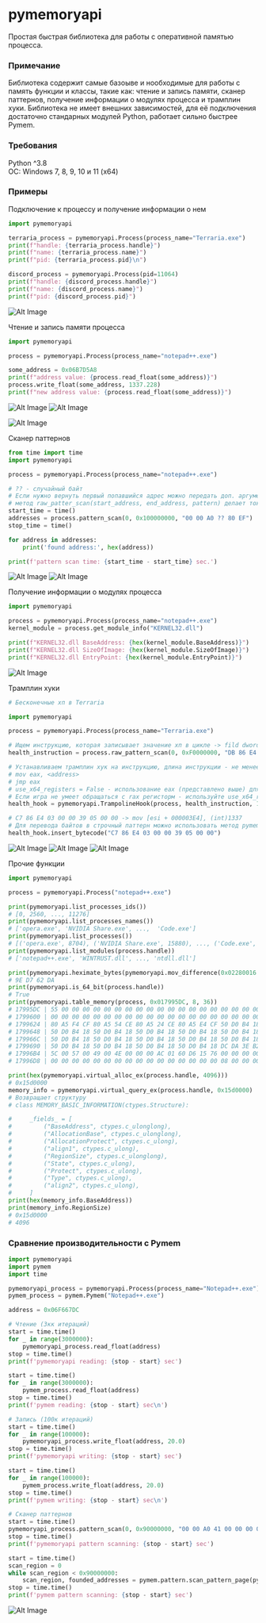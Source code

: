 # pymemoryapi
Простая быстрая библиотека для работы с оперативной памятью процесса.

### Примечание
Библиотека содержит самые базоыве и нообходимые для работы с память функции и классы, такие как: чтение и запись памяти, сканер паттернов, получение информации о модулях процесса и трамплин хуки. Библиотека не имеет внешних зависимостей, для её подключения достаточно стандарных модулей Python, работает сильно быстрее Pymem.

### Требования
Python ^3.8 <br />
ОС: Windows 7, 8, 9, 10 и 11 (x64)

### Примеры
Подключение к процессу и получение информации о нем
```python
import pymemoryapi

terraria_process = pymemoryapi.Process(process_name="Terraria.exe")
print(f"handle: {terraria_process.handle}")
print(f"name: {terraria_process.name}")
print(f"pid: {terraria_process.pid}\n")

discord_process = pymemoryapi.Process(pid=11064)
print(f"handle: {discord_process.handle}")
print(f"name: {discord_process.name}")
print(f"pid: {discord_process.pid}")

```
![Alt Image](https://media.discordapp.net/attachments/770327730570133524/999818711030562976/unknown.png)

Чтение и запись памяти процесса
```python
import pymemoryapi

process = pymemoryapi.Process(process_name="notepad++.exe")

some_address = 0x06B7D5A8
print(f"address value: {process.read_float(some_address)}")
process.write_float(some_address, 1337.228)
print(f"new address value: {process.read_float(some_address)}")

```
![Alt Image](https://cdn.discordapp.com/attachments/770327730570133524/999824405347713034/unknown.png)
![Alt Image](https://media.discordapp.net/attachments/770327730570133524/999824443176124456/unknown.png)

![Alt Image](https://media.discordapp.net/attachments/770327730570133524/999825134632304680/unknown.png)

Сканер паттернов
```python
from time import time
import pymemoryapi

process = pymemoryapi.Process(process_name="notepad++.exe")

# ?? - случайный байт
# Если нужно вернуть первый попавшийся адрес можно передать доп. аргумент - return_first_found = True
# метод raw_patter_scan(start_address, end_address, pattern) делает тоже самое, только работает с rb'байты', а не с b'байты'
start_time = time()
addresses = process.pattern_scan(0, 0x100000000, "00 00 A0 ?? 80 EF")
stop_time = time()

for address in addresses:
    print('found address:', hex(address))

print(f'pattern scan time: {start_time - start_time} sec.')

```
![Alt Image](https://cdn.discordapp.com/attachments/770327730570133524/999831073750003753/unknown.png)
![Alt Image](https://cdn.discordapp.com/attachments/770327730570133524/999831231808143450/unknown.png)

Получение информации о модулях процесса
```python
import pymemoryapi

process = pymemoryapi.Process(process_name="notepad++.exe")
kernel_module = process.get_module_info("KERNEL32.dll")

print(f"KERNEL32.dll BaseAddress: {hex(kernel_module.BaseAddress)}")
print(f"KERNEL32.dll SizeOfImage: {hex(kernel_module.SizeOfImage)}")
print(f"KERNEL32.dll EntryPoint: {hex(kernel_module.EntryPoint)}")

```
![Alt Image](https://cdn.discordapp.com/attachments/770327730570133524/999823378401738772/unknown.png)

Трамплин хуки
```python
# Бесконечные хп в Terraria

import pymemoryapi

process = pymemoryapi.Process(process_name="Terraria.exe")

# Ищем инструкцию, которая записывает значение хп в цикле -> fild dword ptr [esi + 000003E4]
health_instruction = process.raw_pattern_scan(0, 0xF0000000, "DB 86 E4 03 00 00 D9 5D F8 D9 45 F8", return_first_found=True)

# Устанавливаем трамплин хук на инструкцию, длина инструкции - не менее 7 байтов с use_x64_registers=False, не менее 12 с use_x64_registers=True
# mov eax, <address>
# jmp eax
# use_x64_registers = False - использование eax (представлено выше) для хранения адреса аллока, use_x64_registers = True - использование rax
# Если игра не умеет обращаться с rax регисторм - используйте use_x64_registers = False
health_hook = pymemoryapi.TrampolineHook(process, health_instruction, 18, 4096, use_x64_registers=False)

# C7 86 E4 03 00 00 39 05 00 00 -> mov [esi + 000003E4], (int)1337
# Для перевода байтов в строчный паттерн можно использовать метод pymemoryapi.heximate_bytes(bytes)
health_hook.insert_bytecode("C7 86 E4 03 00 00 39 05 00 00")

```
![Alt Image](https://media.discordapp.net/attachments/770327730570133524/1000012062447120414/before_hook.png)
![Alt Image](https://media.discordapp.net/attachments/770327730570133524/1000011528830992465/after_hook.png?width=1440&height=339)
![Alt Image](https://media.discordapp.net/attachments/770327730570133524/1000012151727067156/hook.png)

Прочие функции
```python
import pymemoryapi

process = pymemoryapi.Process("notepad++.exe")

print(pymemoryapi.list_processes_ids())
# [0, 2560, ..., 11276]
print(pymemoryapi.list_processes_names())
# ['opera.exe', 'NVIDIA Share.exe', ...,  'Code.exe']
print(pymemoryapi.list_processes())
# [('opera.exe', 8704), ('NVIDIA Share.exe', 15880), ..., ('Code.exe', 18988)]
print(pymemoryapi.list_modules(process.handle))
# ['notepad++.exe', 'WINTRUST.dll', ..., 'ntdll.dll']

print(pymemoryapi.heximate_bytes(pymemoryapi.mov_difference(0x02280016 - 0x27C52878)))
# 9E D7 62 DA
print(pymemoryapi.is_64_bit(process.handle))
# True
print(pymemoryapi.table_memory(process, 0x017995DC, 8, 36))
# 17995DC | 55 00 00 00 00 00 00 00 00 00 00 00 00 00 00 00 00 00 00 00 00 00 00 00 00 00 00 00 00 00 00 00 00 00 00 00
# 1799600 | 00 00 00 00 00 00 00 00 00 00 00 00 00 00 00 00 00 00 00 00 00 00 00 00 EA DA 3E 84 41 EA 00 08 80 A5 84 CF
# 1799624 | 80 A5 F4 CF 80 A5 54 CE 80 A5 24 CE 80 A5 E4 CF 50 D0 B4 18 50 D0 B4 18 50 D0 B4 18 50 D0 B4 18 50 D0 B4 18
# 1799648 | 50 D0 B4 18 50 D0 B4 18 50 D0 B4 18 50 D0 B4 18 50 D0 B4 18 50 D0 B4 18 50 D0 B4 18 50 D0 B4 18 50 D0 B4 18
# 179966C | 50 D0 B4 18 50 D0 B4 18 50 D0 B4 18 50 D0 B4 18 50 D0 B4 18 50 D0 B4 18 50 D0 B4 18 50 D0 B4 18 50 D0 B4 18
# 1799690 | 50 D0 B4 18 50 D0 B4 18 50 D0 B4 18 50 D0 B4 18 DC DA 3E B2 5F EA 00 08 41 63 4D 67 03 00 00 00 00 00 00 00
# 17996B4 | 5C 00 57 00 49 00 4E 00 00 00 AC 01 60 D6 15 76 00 00 00 00 08 00 00 00 00 00 00 00 00 00 00 00 00 00 00 00
# 17996D8 | 00 00 00 00 00 00 00 00 00 00 00 00 00 00 00 00 08 00 00 00 00 00 00 00 00 00 00 00 00 00 00 00 00 00 00 00

print(hex(pymemoryapi.virtual_alloc_ex(process.handle, 4096)))
# 0x15d0000
memory_info = pymemoryapi.virtual_query_ex(process.handle, 0x15d0000)
# Возвращает структуру
# class MEMORY_BASIC_INFORMATION(ctypes.Structure):

#     _fields_ = [
#         ("BaseAddress", ctypes.c_ulonglong),
#         ("AllocationBase", ctypes.c_ulonglong),
#         ("AllocationProtect", ctypes.c_ulong),
#         ("align1", ctypes.c_ulong),
#         ("RegionSize", ctypes.c_ulonglong),
#         ("State", ctypes.c_ulong),
#         ("Protect", ctypes.c_ulong),
#         ("Type", ctypes.c_ulong),
#         ("align2", ctypes.c_ulong),
#     ]
print(hex(memory_info.BaseAddress))
print(memory_info.RegionSize)
# 0x15d0000
# 4096

```
### Сравнение производительности с Pymem
```python
import pymemoryapi
import pymem
import time

pymemoryapi_process = pymemoryapi.Process(process_name="Notepad++.exe")
pymem_process = pymem.Pymem("Notepad++.exe")

address = 0x06F667DC

# Чтение (3кк итераций)
start = time.time()
for _ in range(3000000):
    pymemoryapi_process.read_float(address)
stop = time.time()
print(f'pymemoryapi reading: {stop - start} sec')

start = time.time()
for _ in range(3000000):
    pymem_process.read_float(address)
stop = time.time()
print(f'pymem reading: {stop - start} sec\n')

# Запись (100к итераций)
start = time.time()
for _ in range(100000):
    pymemoryapi_process.write_float(address, 20.0)
stop = time.time()
print(f'pymemoryapi writing: {stop - start} sec')

start = time.time()
for _ in range(100000):
    pymem_process.write_float(address, 20.0)
stop = time.time()
print(f'pymem writing: {stop - start} sec\n')

# Сканер паттернов
start = time.time()
pymemoryapi_process.pattern_scan(0, 0x90000000, "00 00 A0 41 00 00 00 00 D5 FF")
stop = time.time()
print(f'pymemoryapi pattern scanning: {stop - start} sec')

start = time.time()
scan_region = 0
while scan_region < 0x90000000:
    scan_region, founded_addresses = pymem.pattern.scan_pattern_page(pymem_process.process_handle, scan_region, b'\x00\x00\xA0\x41\x00\x00\x00\x00\xd5\xff')
stop = time.time()
print(f'pymem pattern scanning: {stop - start} sec')

```
![Alt Image](https://media.discordapp.net/attachments/770327730570133524/1000025656211537970/unknown.png)
